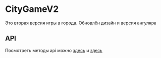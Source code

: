 # CityGameV2

Это вторая версия игры в города.
Обновлён дизайн и версия ангуляра

## API

Посмотреть методы api можно [здесь](https://wirefreethought.github.io/geodb-cities-api-docs/#tag/Geo/operation/findCitiesUsingGET) и [здесь](http://geodb-cities-api.wirefreethought.com/docs/api/find-places)
